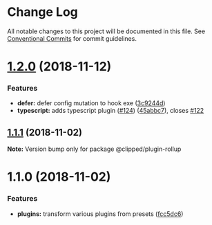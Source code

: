 # Change Log

All notable changes to this project will be documented in this file.
See [Conventional Commits](https://conventionalcommits.org) for commit guidelines.

<a name="1.2.0"></a>
# [1.2.0](https://github.com/clippedjs/clipped/compare/@clipped/plugin-rollup@1.1.1...@clipped/plugin-rollup@1.2.0) (2018-11-12)


### Features

* **defer:** defer config mutation to hook exe ([3c9244d](https://github.com/clippedjs/clipped/commit/3c9244d))
* **typescript:** adds typescript plugin ([#124](https://github.com/clippedjs/clipped/issues/124)) ([45abbc7](https://github.com/clippedjs/clipped/commit/45abbc7)), closes [#122](https://github.com/clippedjs/clipped/issues/122)





<a name="1.1.1"></a>
## [1.1.1](https://github.com/clippedjs/clipped/compare/@clipped/plugin-rollup@1.1.0...@clipped/plugin-rollup@1.1.1) (2018-11-02)

**Note:** Version bump only for package @clipped/plugin-rollup





<a name="1.1.0"></a>
# 1.1.0 (2018-11-02)


### Features

* **plugins:** transform various plugins from presets ([fcc5dc6](https://github.com/clippedjs/clipped/commit/fcc5dc6))
